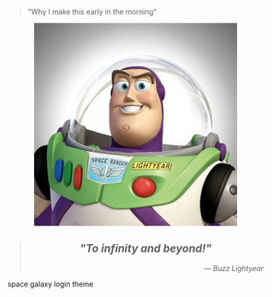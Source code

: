 
> "Why I make this early in the morning"

<div align="center">
  <img src="./assets/buzz.png" width="400" alt="Buzz Lightyear">
  
  <blockquote style="font-style: italic;">
    <h2>"To infinity and beyond!"</h2>
    <p align="right">— Buzz Lightyear</p>
  </blockquote>
</div>

space galaxy login theme 